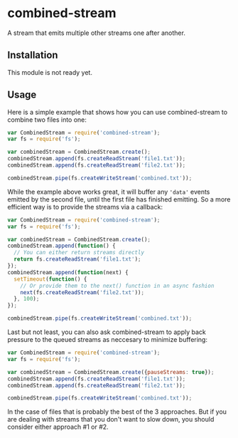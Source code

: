 # combined-stream

A stream that emits multiple other streams one after another.

## Installation

This module is not ready yet.

## Usage

Here is a simple example that shows how you can use combined-stream to combine
two files into one:

``` javascript
var CombinedStream = require('combined-stream');
var fs = require('fs');

var combinedStream = CombinedStream.create();
combinedStream.append(fs.createReadStream('file1.txt'));
combinedStream.append(fs.createReadStream('file2.txt'));

combinedStream.pipe(fs.createWriteStream('combined.txt'));
```

While the example above works great, it will buffer any `'data'` events emitted
by the second file, until the first file has finished emitting. So a more
efficient way is to provide the streams via a callback:

``` javascript
var CombinedStream = require('combined-stream');
var fs = require('fs');

var combinedStream = CombinedStream.create();
combinedStream.append(function() {
  // You can either return streams directly
  return fs.createReadStream('file1.txt');
});
combinedStream.append(function(next) {
  setTimeout(function() {
    // Or provide them to the next() function in an async fashion
    next(fs.createReadStream('file2.txt'));
  }, 100);
});

combinedStream.pipe(fs.createWriteStream('combined.txt'));
```

Last but not least, you can also ask combined-stream to apply back pressure
to the queued streams as neccesary to minimize buffering:

``` javascript
var CombinedStream = require('combined-stream');
var fs = require('fs');

var combinedStream = CombinedStream.create({pauseStreams: true});
combinedStream.append(fs.createReadStream('file1.txt'));
combinedStream.append(fs.createReadStream('file2.txt'));

combinedStream.pipe(fs.createWriteStream('combined.txt'));
```

In the case of files that is probably the best of the 3 approaches. But if you
are dealing with streams that you don't want to slow down, you should consider
either approach #1 or #2.
